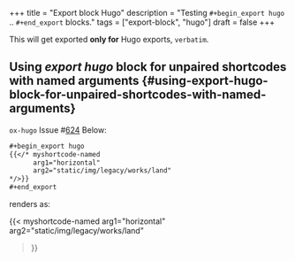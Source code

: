 +++
title = "Export block Hugo"
description = "Testing `#+begin_export hugo` .. `#+end_export` blocks."
tags = ["export-block", "hugo"]
draft = false
+++

This will get exported **only for** Hugo exports, `verbatim`.


## Using _export hugo_ block for unpaired shortcodes with named arguments {#using-export-hugo-block-for-unpaired-shortcodes-with-named-arguments}

`ox-hugo` Issue #[624](https://github.com/kaushalmodi/ox-hugo/issues/624)
Below:

```org
#+begin_export hugo
{{</* myshortcode-named
      arg1="horizontal"
      arg2="static/img/legacy/works/land"
*/>}}
#+end_export
```

renders as:

{{< myshortcode-named
      arg1="horizontal"
      arg2="static/img/legacy/works/land"
>}}
